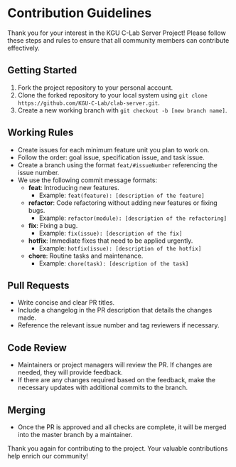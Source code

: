 # Contribution Guidelines
Thank you for your interest in the KGU C-Lab Server Project! Please follow these steps and rules to ensure that all community members can contribute effectively.

## Getting Started
1. Fork the project repository to your personal account.
2. Clone the forked repository to your local system using `git clone https://github.com/KGU-C-Lab/clab-server.git`.
3. Create a new working branch with `git checkout -b [new branch name]`.

## Working Rules
- Create issues for each minimum feature unit you plan to work on.
- Follow the order: goal issue, specification issue, and task issue.
- Create a branch using the format `feat/#issueNumber` referencing the issue number.
- We use the following commit message formats:
    - **feat**: Introducing new features.
        - Example: `feat(feature): [description of the feature]`
    - **refactor**: Code refactoring without adding new features or fixing bugs.
        - Example: `refactor(module): [description of the refactoring]`
    - **fix**: Fixing a bug.
        - Example: `fix(issue): [description of the fix]`
    - **hotfix**: Immediate fixes that need to be applied urgently.
        - Example: `hotfix(issue): [description of the hotfix]`
    - **chore**: Routine tasks and maintenance.
        - Example: `chore(task): [description of the task]`

## Pull Requests
- Write concise and clear PR titles.
- Include a changelog in the PR description that details the changes made.
- Reference the relevant issue number and tag reviewers if necessary.

## Code Review
- Maintainers or project managers will review the PR. If changes are needed, they will provide feedback.
- If there are any changes required based on the feedback, make the necessary updates with additional commits to the branch.

## Merging
- Once the PR is approved and all checks are complete, it will be merged into the master branch by a maintainer.

Thank you again for contributing to the project. Your valuable contributions help enrich our community!
